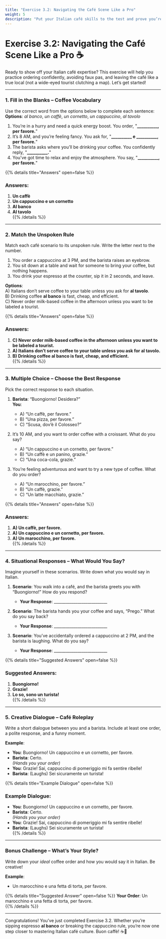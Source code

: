 ```yaml
---
title: "Exercise 3.2: Navigating the Café Scene Like a Pro"
weight: 5
description: "Put your Italian café skills to the test and prove you’re ready to blend in with the locals."
---
```


# Exercise 3.2: Navigating the Café Scene Like a Pro ☕

Ready to show off your Italian café expertise? This exercise will help you practice ordering confidently, avoiding faux pas, and leaving the café like a true local (not a wide-eyed tourist clutching a map). Let’s get started!

---

### 1. Fill in the Blanks – Coffee Vocabulary  

Use the correct word from the options below to complete each sentence:  
**Options**: *al banco*, *un caffè*, *un cornetto*, *un cappuccino*, *al tavolo*  

1. You’re in a hurry and need a quick energy boost. You order, "**__________, per favore.**"  
2. It’s 8 AM, and you’re feeling fancy. You ask for, "**__________ e __________, per favore.**"  
3. The barista asks where you’ll be drinking your coffee. You confidently reply, "**__________.**"  
4. You’ve got time to relax and enjoy the atmosphere. You say, "**__________, per favore.**"  

{{% details title="Answers" open=false %}}
### Answers:
1. **Un caffè**  
2. **Un cappuccino e un cornetto**  
3. **Al banco**  
4. **Al tavolo**  
{{% /details %}}

---

### 2. Match the Unspoken Rule  

Match each café scenario to its unspoken rule. Write the letter next to the number.  

1. You order a cappuccino at 3 PM, and the barista raises an eyebrow.  
2. You sit down at a table and wait for someone to bring your coffee, but nothing happens.  
3. You drink your espresso at the counter, sip it in 2 seconds, and leave.  

**Options**:  
A) Italians don’t serve coffee to your table unless you ask for **al tavolo**.  
B) Drinking coffee **al banco** is fast, cheap, and efficient.  
C) Never order milk-based coffee in the afternoon unless you want to be labeled a tourist.  

{{% details title="Answers" open=false %}}
### Answers:
1. **C) Never order milk-based coffee in the afternoon unless you want to be labeled a tourist.**  
2. **A) Italians don’t serve coffee to your table unless you ask for al tavolo.**  
3. **B) Drinking coffee al banco is fast, cheap, and efficient.**  
{{% /details %}}

---

### 3. Multiple Choice – Choose the Best Response  

Pick the correct response to each situation.  

1. **Barista**: “Buongiorno! Desidera?”  
   **You**:  
   - A) “Un caffè, per favore.”  
   - B) “Una pizza, per favore.”  
   - C) “Scusa, dov’è il Colosseo?”  

2. It’s 10 AM, and you want to order coffee with a croissant. What do you say?  
   - A) “Un cappuccino e un cornetto, per favore.”  
   - B) “Un caffè e un panino, grazie.”  
   - C) “Una coca-cola, grazie.”  

3. You’re feeling adventurous and want to try a new type of coffee. What do you order?  
   - A) “Un marocchino, per favore.”  
   - B) “Un caffè, grazie.”  
   - C) “Un latte macchiato, grazie.”  

{{% details title="Answers" open=false %}}
### Answers:
1. **A) Un caffè, per favore.**  
2. **A) Un cappuccino e un cornetto, per favore.**  
3. **A) Un marocchino, per favore.**  
{{% /details %}}

---

### 4. Situational Responses – What Would You Say?  

Imagine yourself in these scenarios. Write down what you would say in Italian.

1. **Scenario**: You walk into a café, and the barista greets you with “Buongiorno!” How do you respond?  
   - **Your Response**: ___________________________  

2. **Scenario**: The barista hands you your coffee and says, “Prego.” What do you say back?  
   - **Your Response**: ___________________________  

3. **Scenario**: You’ve accidentally ordered a cappuccino at 2 PM, and the barista is laughing. What do you say?  
   - **Your Response**: ___________________________  

{{% details title="Suggested Answers" open=false %}}
### Suggested Answers:
1. **Buongiorno!**  
2. **Grazie!**  
3. **Lo so, sono un turista!**  
{{% /details %}}

---

### 5. Creative Dialogue – Café Roleplay  

Write a short dialogue between you and a barista. Include at least one order, a polite response, and a funny moment.  

**Example**:  
- **You**: Buongiorno! Un cappuccino e un cornetto, per favore.  
- **Barista**: Certo.  
*(Hands you your order)*  
- **You**: Grazie! Sai, cappuccino di pomeriggio mi fa sentire ribelle!  
- **Barista**: (Laughs) Sei sicuramente un turista!  

{{% details title="Example Dialogue" open=false %}}
### Example Dialogue:
- **You**: Buongiorno! Un cappuccino e un cornetto, per favore.  
- **Barista**: Certo.  
*(Hands you your order)*  
- **You**: Grazie! Sai, cappuccino di pomeriggio mi fa sentire ribelle!  
- **Barista**: (Laughs) Sei sicuramente un turista!  
{{% /details %}}

---

### Bonus Challenge – What’s Your Style?  

Write down your *ideal* coffee order and how you would say it in Italian. Be creative!  

**Example**:  
- Un marocchino e una fetta di torta, per favore.  

{{% details title="Suggested Answer" open=false %}}
**Your Order**: Un marocchino e una fetta di torta, per favore.  
{{% /details %}}

---

Congratulations! You’ve just completed Exercise 3.2. Whether you’re sipping espresso **al banco** or breaking the cappuccino rule, you’re now one step closer to mastering Italian café culture. Buon caffè! ☕🎉
